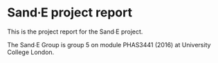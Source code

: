 # Sand∙E project report

This is the project report for the Sand∙E project.

The Sand∙E Group is group 5 on module PHAS3441 (2016) at University College London.
